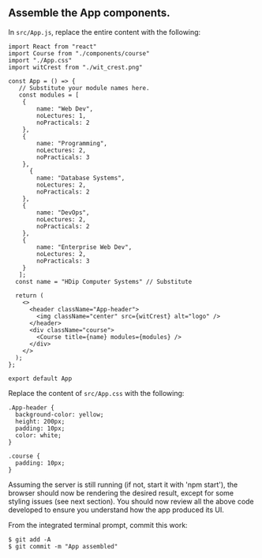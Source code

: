 ## Assemble the App components.

In `src/App.js`, replace the entire content with the following:
~~~
import React from "react"
import Course from "./components/course"
import "./App.css"
import witCrest from "./wit_crest.png"

const App = () => {
   // Substitute your module names here.
   const modules = [
    {
        name: "Web Dev",
        noLectures: 1,
        noPracticals: 2
    },
    {
        name: "Programming",
        noLectures: 2,
        noPracticals: 3
    },
      {
        name: "Database Systems",
        noLectures: 2,
        noPracticals: 2
    },
    {
        name: "DevOps",
        noLectures: 2,
        noPracticals: 2
    },
    {
        name: "Enterprise Web Dev",
        noLectures: 2,
        noPracticals: 3
    }
   ];
  const name = "HDip Computer Systems" // Substitute

  return (
    <>
      <header className="App-header">
        <img className="center" src={witCrest} alt="logo" />
      </header>
      <div className="course">
        <Course title={name} modules={modules} />
      </div>
    </>
  );
};

export default App
~~~
Replace the content of `src/App.css` with the following:
~~~
.App-header {
  background-color: yellow;
  height: 200px;
  padding: 10px;
  color: white;
}

.course {
  padding: 10px;
}
~~~
Assuming the server is still running (if not, start it with 'npm start'), the browser should now be rendering the desired result, except for some styling issues (see next section). You should now review all the above code developed to ensure you understand how the app produced its UI.

From the integrated terminal prompt, commit this work:
~~~
$ git add -A
$ git commit -m "App assembled"
~~~